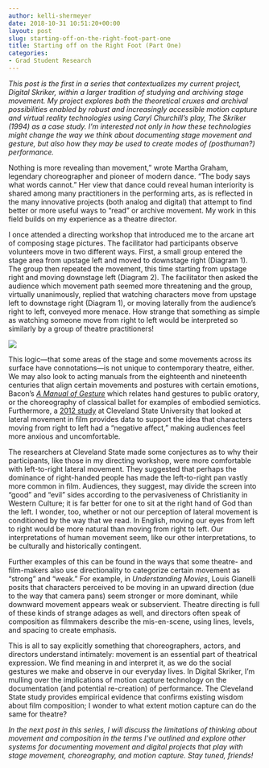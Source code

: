 ```yaml
---
author: kelli-shermeyer
date: 2018-10-31 10:51:20+00:00
layout: post
slug: starting-off-on-the-right-foot-part-one
title: Starting off on the Right Foot (Part One)
categories:
- Grad Student Research
---
```


_This post is the first in a series that contextualizes my current project, Digital Skriker, within a larger tradition of studying and archiving stage movement. My project explores both the theoretical cruxes and archival possibilities enabled by robust and increasingly accessible motion capture and virtual reality technologies using Caryl Churchill’s play, The Skriker (1994) as a case study. I’m interested not only in how these technologies might change the way we think about documenting stage movement and gesture, but also how they may be used to create modes of (posthuman?) performance._

Nothing is more revealing than movement,” wrote Martha Graham, legendary choreographer and pioneer of modern dance. “The body says what words cannot.” Her view that dance could reveal human interiority is shared among many practitioners in the performing arts, as is reflected in the many innovative projects (both analog and digital) that attempt to find better or more useful ways to “read” or archive movement. My work in this field builds on my experience as a theatre director.

I once attended a directing workshop that introduced me to the arcane art of composing stage pictures. The facilitator had participants observe volunteers move in two different ways. First, a small group entered the stage area from upstage left and moved to downstage right (Diagram 1). The group then repeated the movement, this time starting from upstage right and moving downstage left (Diagram 2). The facilitator then asked the audience which movement path seemed more threatening and the group, virtually unanimously, replied that watching characters move from upstage left to downstage right (Diagram 1), or moving laterally from the audience’s right to left, conveyed more menace. How strange that something as simple as watching someone move from right to left would be interpreted so similarly by a group of theatre practitioners!

![](http://static.scholarslab.org/wp-content/uploads/2018/10/DS1.image_-1.jpg)

This logic—that some areas of the stage and some movements across its surface have connotations—is not unique to contemporary theatre, either. We may also look to acting manuals from the eighteenth and nineteenth centuries that align certain movements and postures with certain emotions, Bacon’s _[A Manual of Gesture](https://publicdomainreview.org/collections/a-manual-of-gesture-1875/)_ which relates hand gestures to public oratory, or the choreography of classical ballet for examples of embodied semiotics. Furthermore, a [2012 study](https://www.researchgate.net/publication/228448619_Which_Way_Did_He_Go_Directionality_of_Film_Character_and_Camera_Movement_and_Subsequent_Spectator_Interpretation) at Cleveland State University that looked at lateral movement in film provides data to support the idea that characters moving from right to left had a “negative affect,” making audiences feel more anxious and uncomfortable.

The researchers at Cleveland State made some conjectures as to why their participants, like those in my directing workshop, were more comfortable with left-to-right lateral movement. They suggested that perhaps the dominance of right-handed people has made the left-to-right pan vastly more common in film. Audiences, they suggest, may divide the screen into “good” and “evil” sides according to the pervasiveness of Christianity in Western Culture; it is far better for one to sit at the right hand of God than the left. I wonder, too, whether or not our perception of lateral movement is conditioned by the way that we read. In English, moving our eyes from left to right would be more natural than moving from right to left. Our interpretations of human movement seem, like our other interpretations, to be culturally and historically contingent.

Further examples of this can be found in the ways that some theatre- and film-makers also use directionality to categorize certain movement as “strong” and “weak.” For example, in _Understanding Movies_, Louis Gianelli posits that characters perceived to be moving in an upward direction (due to the way that camera pans) seem stronger or more dominant, while downward movement appears weak or subservient. Theatre directing is full of these kinds of strange adages as well, and directors often speak of composition as filmmakers describe the mis-en-scene, using lines, levels, and spacing to create emphasis.

This is all to say explicitly something that choreographers, actors, and directors understand intimately: movement is an essential part of theatrical expression. We find meaning in and interpret it, as we do the social gestures we make and observe in our everyday lives. In Digital Skriker, I’m mulling over the implications of motion capture technology on the documentation (and potential re-creation) of performance. The Cleveland State study provides empirical evidence that confirms existing wisdom about film composition; I wonder to what extent motion capture can do the same for theatre?

_In the next post in this series, I will discuss the limitations of thinking about movement and composition in the terms I’ve outlined and explore other systems for documenting movement and digital projects that play with stage movement, choreography, and motion capture. Stay tuned, friends!_


